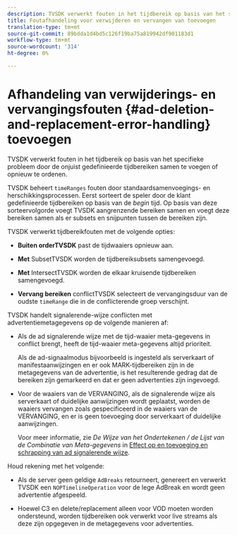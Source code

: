 ```yaml
---
description: TVSDK verwerkt fouten in het tijdbereik op basis van het specifieke probleem door de onjuist gedefinieerde tijdbereiken samen te voegen of opnieuw te ordenen.
title: Foutafhandeling voor verwijderen en vervangen van toevoegen
translation-type: tm+mt
source-git-commit: 89bdda1d4bd5c126f19ba75a819942df901183d1
workflow-type: tm+mt
source-wordcount: '314'
ht-degree: 0%

---
```



# Afhandeling van verwijderings- en vervangingsfouten {#ad-deletion-and-replacement-error-handling} toevoegen

TVSDK verwerkt fouten in het tijdbereik op basis van het specifieke probleem door de onjuist gedefinieerde tijdbereiken samen te voegen of opnieuw te ordenen.

TVSDK beheert `timeRanges` fouten door standaardsamenvoegings- en herschikkingsprocessen. Eerst sorteert de speler door de klant gedefinieerde tijdbereiken op basis van de *begin* tijd. Op basis van deze sorteervolgorde voegt TVSDK aangrenzende bereiken samen en voegt deze bereiken samen als er subsets en snijpunten tussen de bereiken zijn.

TVSDK verwerkt tijdbereikfouten met de volgende opties:

* **Buiten orderTVSDK** past de tijdwaaiers opnieuw aan.

* **Met** SubsetTVSDK worden de tijdbereiksubsets samengevoegd.

* **Met** IntersectTVSDK worden de elkaar kruisende tijdbereiken samengevoegd.

* **Vervang bereiken** conflictTVSDK selecteert de vervangingsduur van de oudste  `timeRange` die in de conflicterende groep verschijnt.

TVSDK handelt signalerende-wijze conflicten met advertentiemetagegevens op de volgende manieren af:

* Als de ad signalerende wijze met de tijd-waaier meta-gegevens in conflict brengt, heeft de tijd-waaier meta-gegevens altijd prioriteit.

   Als de ad-signaalmodus bijvoorbeeld is ingesteld als serverkaart of manifestaanwijzingen en er ook MARK-tijdbereiken zijn in de metagegevens van de advertentie, is het resulterende gedrag dat de bereiken zijn gemarkeerd en dat er geen advertenties zijn ingevoegd.
* Voor de waaiers van de VERVANGING, als de signalerende wijze als serverkaart of duidelijke aanwijzingen wordt geplaatst, worden de waaiers vervangen zoals gespecificeerd in de waaiers van de VERVANGING, en er is geen toevoeging door serverkaart of duidelijke aanwijzingen.

   Voor meer informatie, zie *De Wijze van het Ondertekenen / de Lijst van de Combinatie van Meta-gegevens* in [Effect op en toevoeging en schrapping van ad signalerende wijze](../../../../../tvsdk-3x-android-prog/android-3x-advertising/ad-insertion/delete-replace-content-vod/android-3x-signaling-mode-android.md).

Houd rekening met het volgende:

* Als de server geen geldige `AdBreaks` retourneert, genereert en verwerkt TVSDK een `NOPTimelineOperation` voor de lege AdBreak en wordt geen advertentie afgespeeld.

* Hoewel C3 en delete/replacement alleen voor VOD moeten worden ondersteund, worden tijdbereiken ook verwerkt voor live streams als deze zijn opgegeven in de metagegevens voor advertenties.
